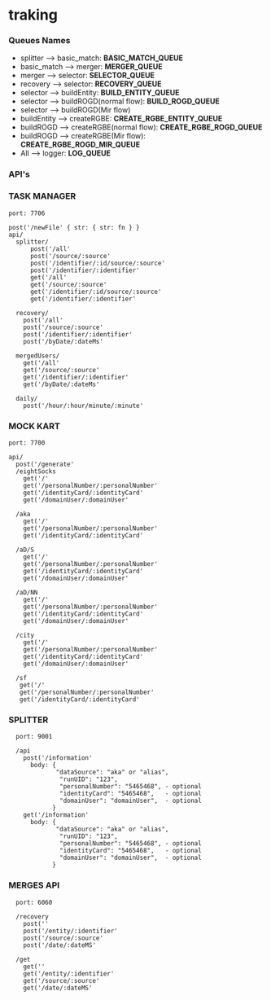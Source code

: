 # traking

### Queues Names

- splitter --> basic_match: **BASIC_MATCH_QUEUE**
- basic_match --> merger: **MERGER_QUEUE**
- merger --> selector: **SELECTOR_QUEUE**
- recovery --> selector: **RECOVERY_QUEUE**
- selector --> buildEntity: **BUILD_ENTITY_QUEUE**
- selector --> buildROGD(normal flow): **BUILD_ROGD_QUEUE**
- selector --> buildROGD(Mir flow)
- buildEntity --> createRGBE: **CREATE_RGBE_ENTITY_QUEUE**
- buildROGD --> createRGBE(normal flow): **CREATE_RGBE_ROGD_QUEUE**
- buildROGD --> createRGBE(Mir flow): **CREATE_RGBE_ROGD_MIR_QUEUE**
- All --> logger: **LOG_QUEUE**

### API's

### TASK MANAGER

    port: 7706

    post('/newFile' { str: { str: fn } }
    api/
      splitter/
          post('/all'
          post('/source/:source'
          post('/identifier/:id/source/:source'
          post('/identifier/:identifier'
          get('/all'
          get('/source/:source'
          get('/identifier/:id/source/:source'
          get('/identifier/:identifier'

      recovery/
        post('/all'
        post('/source/:source'
        post('/identifier/:identifier'
        post('/byDate/:dateMs'

      mergedUsers/
        get('/all'
        get('/source/:source'
        get('/identifier/:identifier'
        get('/byDate/:dateMs'

      daily/
        post('/hour/:hour/minute/:minute'

### MOCK KART

    port: 7700

    api/
      post('/generate'
      /eightSocks
        get('/'
        get('/personalNumber/:personalNumber'
        get('/identityCard/:identityCard'
        get('/domainUser/:domainUser'

      /aka
        get('/'
        get('/personalNumber/:personalNumber'
        get('/identityCard/:identityCard'

      /aD/S
        get('/'
        get('/personalNumber/:personalNumber'
        get('/identityCard/:identityCard'
        get('/domainUser/:domainUser'

      /aD/NN
        get('/'
        get('/personalNumber/:personalNumber'
        get('/identityCard/:identityCard'
        get('/domainUser/:domainUser'

      /city
        get('/'
        get('/personalNumber/:personalNumber'
        get('/identityCard/:identityCard'
        get('/domainUser/:domainUser'

      /sf
       get('/'
       get('/personalNumber/:personalNumber'
       get('/identityCard/:identityCard'

### SPLITTER

      port: 9001

      /api
        post('/information'
          body: {
                 "dataSource": "aka" or "alias",
                  "runUID": "123",
                  "personalNumber": "5465468", - optional
                  "identityCard": "5465468",   - optional
                  "domainUser": "domainUser",  - optional
                }
        get('/information'
          body: {
                 "dataSource": "aka" or "alias",
                  "runUID": "123",
                  "personalNumber": "5465468", - optional
                  "identityCard": "5465468",   - optional
                  "domainUser": "domainUser",  - optional
                }

### MERGES API

      port: 6060

      /recovery
        post(''
        post('/entity/:identifier'
        post('/source/:source'
        post('/date/:dateMS'

      /get
        get(''
        get('/entity/:identifier'
        get('/source/:source'
        get('/date/:dateMS'
